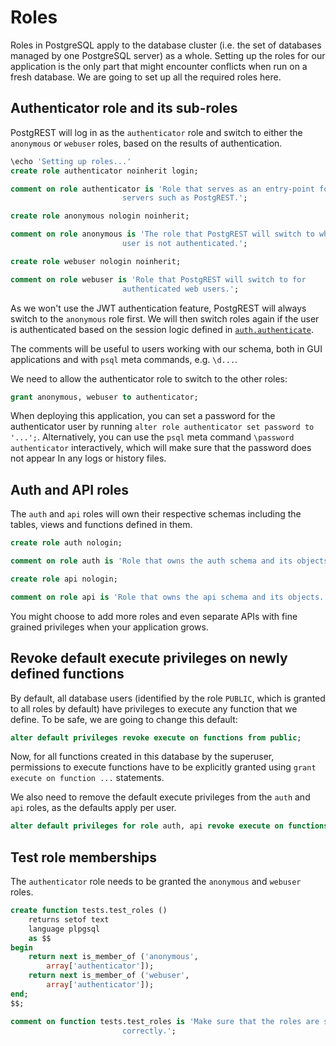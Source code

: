 # Roles

Roles in PostgreSQL apply to the database cluster (i.e. the set of databases
managed by one PostgreSQL server) as a whole. Setting up the roles for our
application is the only part that might encounter conflicts when run on a fresh
database. We are going to set up all the required roles here.

## Authenticator role and its sub-roles

PostgREST will log in as the `authenticator` role and switch to either the
`anonymous` or `webuser` roles, based on the results of authentication.

```sql
\echo 'Setting up roles...'
create role authenticator noinherit login;

comment on role authenticator is 'Role that serves as an entry-point for API
                         servers such as PostgREST.';

create role anonymous nologin noinherit;

comment on role anonymous is 'The role that PostgREST will switch to when a
                         user is not authenticated.';

create role webuser nologin noinherit;

comment on role webuser is 'Role that PostgREST will switch to for
                         authenticated web users.';

```

As we won't use the JWT authentication feature, PostgREST will always switch
to the `anonymous` role first. We will then switch roles again if the user
is authenticated based on the session logic defined in
[`auth.authenticate`](#authentication-hook).

The comments will be useful to users working with our schema, both in GUI
applications and with `psql` meta commands, e.g. `\d...`.

We need to allow the authenticator role to switch to the other roles:

```sql
grant anonymous, webuser to authenticator;

```

When deploying this application, you can set a password for the authenticator
user by running `alter role authenticator set password to '...';`.
Alternatively, you can use the `psql` meta command `\password authenticator`
interactively, which will make sure that the password does not appear In any
logs or history files.

## Auth and API roles

The `auth` and `api` roles will own their respective schemas including the
tables, views and functions defined in them.

```sql
create role auth nologin;

comment on role auth is 'Role that owns the auth schema and its objects.';

create role api nologin;

comment on role api is 'Role that owns the api schema and its objects.';

```

You might choose to add more roles and even separate APIs with fine grained
privileges when your application grows.

## Revoke default execute privileges on newly defined functions

By default, all database users (identified by the role `PUBLIC`, which is
granted to all roles by default) have privileges to execute any function that
we define. To be safe, we are going to change this default:

```sql
alter default privileges revoke execute on functions from public;

```

Now, for all functions created in this database by the superuser, permissions
to execute functions have to be explicitly granted using `grant execute on function ...` statements.

We also need to remove the default execute privileges from the `auth` and `api`
roles, as the defaults apply per user.

```sql
alter default privileges for role auth, api revoke execute on functions from public;

```

## Test role memberships

The `authenticator` role needs to be granted the `anonymous` and `webuser`
roles.

```sql
create function tests.test_roles ()
    returns setof text
    language plpgsql
    as $$
begin
    return next is_member_of ('anonymous',
        array['authenticator']);
    return next is_member_of ('webuser',
        array['authenticator']);
end;
$$;

comment on function tests.test_roles is 'Make sure that the roles are set up
                         correctly.';

```
